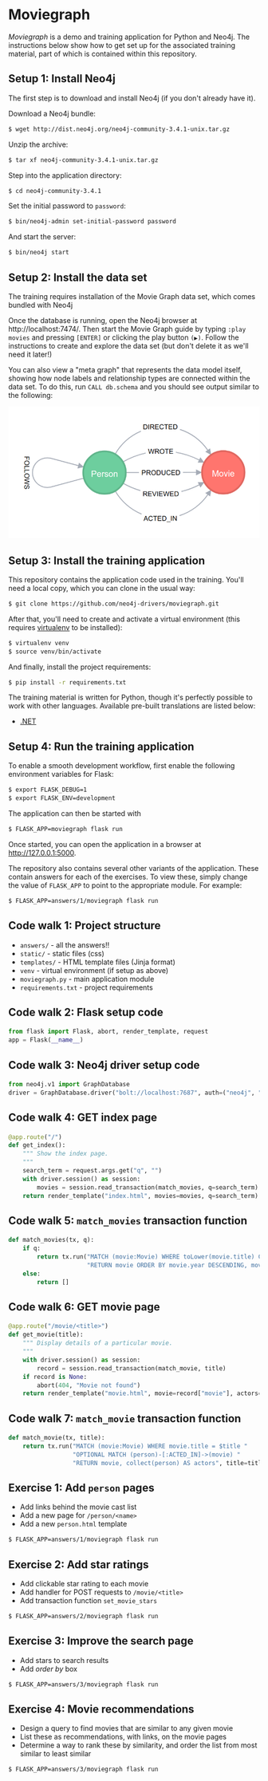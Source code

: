 # Moviegraph

_Moviegraph_ is a demo and training application for Python and Neo4j.
The instructions below show how to get set up for the associated training material, part of which is contained within this repository.


## Setup 1: Install Neo4j

The first step is to download and install Neo4j (if you don't already have it).

Download a Neo4j bundle:
```bash
$ wget http://dist.neo4j.org/neo4j-community-3.4.1-unix.tar.gz
```
Unzip the archive:
```bash
$ tar xf neo4j-community-3.4.1-unix.tar.gz
```
Step into the application directory:
```bash
$ cd neo4j-community-3.4.1
```
Set the initial password to `password`:
```bash
$ bin/neo4j-admin set-initial-password password
```
And start the server:
```bash
$ bin/neo4j start
```


## Setup 2: Install the data set

The training requires installation of the Movie Graph data set, which comes bundled with Neo4j  

Once the database is running, open the Neo4j browser at http://localhost:7474/.
Then start the Movie Graph guide by typing `:play movies` and pressing `[ENTER]` or clicking the play button `(▶)`.
Follow the instructions to create and explore the data set (but don't delete it as we'll need it later!)

You can also view a "meta graph" that represents the data model itself, showing how node labels and relationship types are connected within the data set.
To do this, run `CALL db.schema` and you should see output similar to the following:

![Movie schema](art/movie-schema.png "Movie schema")


## Setup 3: Install the training application

This repository contains the application code used in the training.
You'll need a local copy, which you can clone in the usual way:
```bash
$ git clone https://github.com/neo4j-drivers/moviegraph.git
```
After that, you'll need to create and activate a virtual environment (this requires [virtualenv](https://virtualenv.pypa.io/en/stable/) to be installed):
```bash
$ virtualenv venv
$ source venv/bin/activate
```
And finally, install the project requirements:
```bash
$ pip install -r requirements.txt
```

The training material is written for Python, though it's perfectly possible to work with other languages.
Available pre-built translations are listed below:

- [.NET](https://github.com/neo4j-drivers/moviegraph-dotnet)


## Setup 4: Run the training application

To enable a smooth development workflow, first enable the following environment variables for Flask:
```bash
$ export FLASK_DEBUG=1
$ export FLASK_ENV=development
```
The application can then be started with 
```bash
$ FLASK_APP=moviegraph flask run
```
Once started, you can open the application in a browser at http://127.0.0.1:5000.

The repository also contains several other variants of the application.
These contain answers for each of the exercises.
To view these, simply change the value of `FLASK_APP` to point to the appropriate module.
For example:
```bash
$ FLASK_APP=answers/1/moviegraph flask run
```


## Code walk 1: Project structure

- `answers/` - all the answers!!
- `static/` - static files (css)
- `templates/` - HTML template files (Jinja format)
- `venv` - virtual environment (if setup as above)
- `moviegraph.py` - main application module
- `requirements.txt` - project requirements


## Code walk 2: Flask setup code
```python
from flask import Flask, abort, render_template, request
app = Flask(__name__)
```

## Code walk 3: Neo4j driver setup code
```python
from neo4j.v1 import GraphDatabase
driver = GraphDatabase.driver("bolt://localhost:7687", auth=("neo4j", "password"))
```


## Code walk 4: GET index page
```python
@app.route("/")
def get_index():
    """ Show the index page.
    """
    search_term = request.args.get("q", "")
    with driver.session() as session:
        movies = session.read_transaction(match_movies, q=search_term)
    return render_template("index.html", movies=movies, q=search_term)
```


## Code walk 5: `match_movies` transaction function
```python
def match_movies(tx, q):
    if q:
        return tx.run("MATCH (movie:Movie) WHERE toLower(movie.title) CONTAINS toLower($term) "
                      "RETURN movie ORDER BY movie.year DESCENDING, movie.title ASCENDING", term=q).value()
    else:
        return []
```


## Code walk 6: GET movie page
```python
@app.route("/movie/<title>")
def get_movie(title):
    """ Display details of a particular movie.
    """
    with driver.session() as session:
        record = session.read_transaction(match_movie, title)
    if record is None:
        abort(404, "Movie not found")
    return render_template("movie.html", movie=record["movie"], actors=record["actors"])
```


## Code walk 7: `match_movie` transaction function
```python
def match_movie(tx, title):
    return tx.run("MATCH (movie:Movie) WHERE movie.title = $title "
                  "OPTIONAL MATCH (person)-[:ACTED_IN]->(movie) "
                  "RETURN movie, collect(person) AS actors", title=title).single()
```


## Exercise 1: Add `person` pages
- Add links behind the movie cast list
- Add a new page for `/person/<name>`
- Add a new `person.html` template

```bash
$ FLASK_APP=answers/1/moviegraph flask run
```


## Exercise 2: Add star ratings
- Add clickable star rating to each movie
- Add handler for POST requests to `/movie/<title>`
- Add transaction function `set_movie_stars`

```bash
$ FLASK_APP=answers/2/moviegraph flask run
```
 
 
## Exercise 3: Improve the search page
- Add stars to search results
- Add _order by_ box

```bash
$ FLASK_APP=answers/3/moviegraph flask run
```
 
 
## Exercise 4: Movie recommendations
- Design a query to find movies that are similar to any given movie
- List these as recommendations, with links, on the movie pages
- Determine a way to rank these by similarity, and order the list from most similar to least similar


```bash
$ FLASK_APP=answers/3/moviegraph flask run
```
